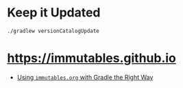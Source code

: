 # Keep it Updated

```shell
./gradlew versionCatalogUpdate
```

# https://immutables.github.io

- [Using `immutables.org` with Gradle the Right Way](https://britter.dev/blog/2025/05/16/immutables-with-gradle/)